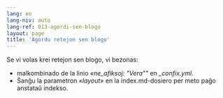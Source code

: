 ```yaml
---
lang: eo
lang-niv: auto
lang-ref: 013-agordi-sen-blogo
layout: page
title: 'Agordu retejon sen blogo'
---
```


Se vi volas krei retejon sen blogo, vi bezonas:
* malkombinado de la linio _«ne_afiksoj: "Vera""_ en _\_confix.yml_.
* Ŝanĝu la parametron _«layout»_ en la index.md-dosiero per meto paĝo anstataŭ indekso.

